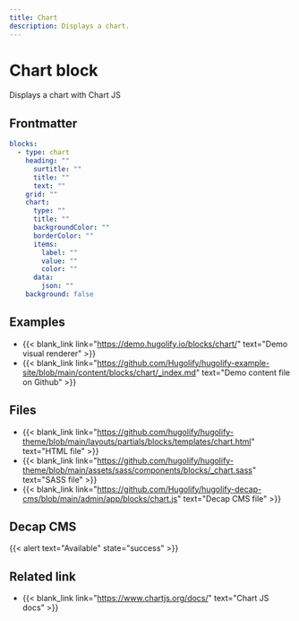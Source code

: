```yaml
---
title: Chart
description: Displays a chart.
---
```


# Chart block

Displays a chart with Chart JS

## Frontmatter

```yml
blocks:
  - type: chart
    heading: ""
      surtitle: ""
      title: ""
      text: ""
    grid: ""
    chart:
      type: ""
      title: ""
      backgroundColor: ""
      borderColor: ""
      items:
        label: ""
        value: ""
        color: ""
      data:
        json: ""
    background: false
```

## Examples

- {{< blank_link link="https://demo.hugolify.io/blocks/chart/" text="Demo visual renderer" >}}
- {{< blank_link link="https://github.com/Hugolify/hugolify-example-site/blob/main/content/blocks/chart/_index.md" text="Demo content file on Github" >}}

## Files

- {{< blank_link link="https://github.com/hugolify/hugolify-theme/blob/main/layouts/partials/blocks/templates/chart.html" text="HTML file" >}}
- {{< blank_link link="https://github.com/hugolify/hugolify-theme/blob/main/assets/sass/components/blocks/_chart.sass" text="SASS file" >}}
- {{< blank_link link="https://github.com/Hugolify/hugolify-decap-cms/blob/main/admin/app/blocks/chart.js" text="Decap CMS file" >}}

## Decap CMS

{{< alert text="Available" state="success" >}}

## Related link

- {{< blank_link link="https://www.chartjs.org/docs/" text="Chart JS docs" >}}

